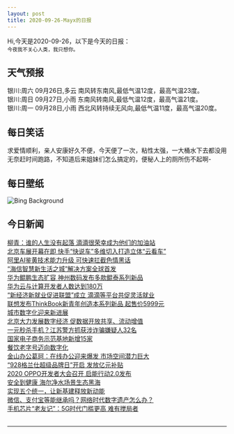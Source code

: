 ```yaml
---
layout: post
title: 2020-09-26-Mayx的日报
---
```


Hi,今天是2020-09-26，以下是今天的日报：<br><small>
今夜我不关心人类，我只想你。</small><!--more-->
## 天气预报
银川:周六 09月26日,多云 南风转东南风,最低气温12度，最高气温23度。<br>银川:周日 09月27日,小雨 东南风转南风,最低气温12度，最高气温21度。<br>银川:周一 09月28日,小雨 西北风转持续无风向,最低气温11度，最高气温20度。
## 每日笑话
求爱情顺利，亲人安康好久不便，今天便了一次，粘性太强，一大桶水下去都没用无奈赶时间跑路，不知道后来姐妹们怎么搞定的，便秘人上的厕所伤不起啊-
## 每日壁纸
![Bing Background](https://cn.bing.com/th?id=OHR.NatBookFest_EN-US1774393617_1920x1080.jpg&rf=LaDigue_1920x1080.jpg&pid=hp "Ceiling and cove of the Great Hall at the Library of Congress in Washington, DC (© Susan Candelario/Alamy)")
## 今日新闻

[柳青：谁的人生没有起落 滴滴很荣幸成为他们的加油站](http://it.people.com.cn/n1/2020/0925/c1009-31875495.html)   
[北京车展开幕在即 快手“快说车”多维切入打造立体“云看车”](http://it.people.com.cn/n1/2020/0925/c1009-31875493.html)   
[阿里AI鉴黄技术能力升级 可快速拦截色情黑话](http://it.people.com.cn/n1/2020/0925/c1009-31875491.html)   
[“海信智慧新生活之城”解决方案全球首发](http://it.people.com.cn/n1/2020/0925/c1009-31875489.html)   
[华为鲲鹏生态扩容 神州数码发布多款鲲泰系列新品](http://it.people.com.cn/n1/2020/0925/c1009-31875321.html)   
[华为云与计算开发者人数达到180万](http://it.people.com.cn/n1/2020/0925/c1009-31875319.html)   
[“新经济新就业促进联盟”成立 滴滴等平台共促灵活就业](http://it.people.com.cn/n1/2020/0925/c1009-31875092.html)   
[联想发布ThinkBook新青年创造本系列新品 起售价5999元](http://it.people.com.cn/n1/2020/0925/c1009-31875102.html)   
[城市数字化迎来新进展](http://it.people.com.cn/n1/2020/0925/c1009-31875087.html)   
[北京大力发展数字经济 促数据开放共享、流动增值](http://it.people.com.cn/n1/2020/0925/c1009-31874623.html)   
[一元秒杀手机？江苏警方抓获涉诈骗嫌疑人32名](http://it.people.com.cn/n1/2020/0925/c1009-31874698.html)   
[国家电子商务示范基地新增15家](http://it.people.com.cn/n1/2020/0925/c1009-31874727.html)   
[餐饮老字号迈向数字化](http://it.people.com.cn/n1/2020/0925/c1009-31874728.html)   
[金山办公葛珂：在线办公迎来爆发 市场空间潜力巨大](http://it.people.com.cn/n1/2020/0924/c1009-31873775.html)   
[“928格兰仕超级品牌日”开启 发放亿元补贴](http://it.people.com.cn/n1/2020/0924/c1009-31874043.html)   
[2020 OPPO开发者大会召开 启能行动2.0发布](http://it.people.com.cn/n1/2020/0924/c1009-31874040.html)   
[安全到健康 海尔净水场景生态黑海](http://it.people.com.cn/n1/2020/0924/c1009-31873778.html)   
[实现五个统一，让新基建释放新动能](http://it.people.com.cn/n1/2020/0925/c1009-31874430.html)   
[微信、支付宝等能继承吗？网络时代数字遗产怎么办？](http://it.people.com.cn/n1/2020/0925/c1009-31874441.html)   
[手机芯片“老友记”：5G时代门槛更高 难有搅局者](http://it.people.com.cn/n1/2020/0925/c1009-31874608.html)   
<br />

***

<small></small>
